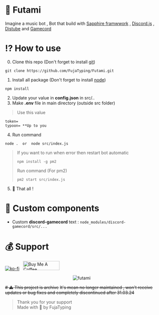 # 💙 Futami
Imagine a music bot , Bot that build with [Sapphire framwwork](sapphirejs.dev) , [Discord.js](https://discordjs.guide/#before-you-begin) , [Distube](https://distube.js.org/) and [Gamecord](https://discord-gamecord.js.org/)

# ⁉ How to use
0. Clone this repo (Don't forget to install [git](https://git-scm.com/downloads))
```
git clone https://github.com/FujaTyping/Futami.git
```
1. Install all package (Don't forget to install [node](https://nodejs.org/en/download))
```
npm install
```
2. Update your value in **config.json** in src/.. <br>
3. Make **.env** file in main directory (outside src folder)
> Use this value
```
token=
typoon= **Up to you
```
4. Run command
```
node .  or  node src/index.js
```
> If you want to run when error then restart bot automatic
> ```
> npm install -g pm2
> ```
> Run command (For pm2)
> ```
> pm2 start src/index.js
> ```
5. 🎉 That all !

# 🔷 Custom components
- Custom **discord-gamecord** text : `node_modules/discord-gamecord/src/...`

# 💰 Support
[![ko-fi](https://ko-fi.com/img/githubbutton_sm.svg)](https://ko-fi.com/L4L5X244N) &nbsp; <a href="https://www.buymeacoffee.com/fujatyping" target="_blank"><img src="https://cdn.buymeacoffee.com/buttons/v2/default-red.png" alt="Buy Me A Coffee" style="height: 30px !important;width: 120px !important;" ></a>

<p align="center"> <img src="https://count.getloli.com/get/@futami?theme=moebooru" alt="futami" /> </p>

~~# ⚠️ This project is archive~~
~~It's mean no longer maintained , won't receive updates or bug fixes and completely discontinued after 31.03.24~~

> Thank you for your support<br/>
> Made with 🩷 by FujaTyping
